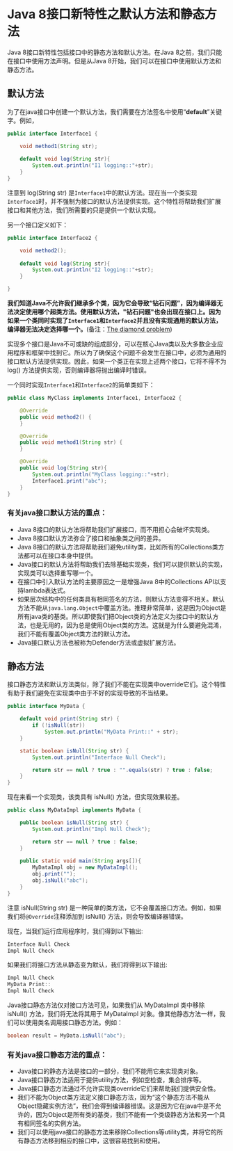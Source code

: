 # Java 8接口新特性之默认方法和静态方法

Java 8接口新特性包括接口中的静态方法和默认方法。在Java 8之前，我们只能在接口中使用方法声明。但是从Java 8开始，我们可以在接口中使用默认方法和静态方法。

## 默认方法

为了在java接口中创建一个默认方法，我们需要在方法签名中使用“**default**”关键字。例如，

```java
public interface Interface1 {

	void method1(String str);
	
	default void log(String str){
		System.out.println("I1 logging::"+str);
	}
}
```
注意到 log(String str) 是`Interface1`中的默认方法。现在当一个类实现`Interface1`时，并不强制为接口的默认方法提供实现。这个特性将帮助我们扩展接口和其他方法，我们所需要的只是提供一个默认实现。

另一个接口定义如下：

```java
public interface Interface2 {

	void method2();
	
	default void log(String str){
		System.out.println("I2 logging::"+str);
	}

}
```

**我们知道Java不允许我们继承多个类，因为它会导致“钻石问题”，因为编译器无法决定使用哪个超类方法。使用默认方法，"钻石问题"也会出现在接口上。因为如果一个类同时实现了`Interface1`和`Interface2`并且没有实现通用的默认方法，编译器无法决定选择哪一个。**(备注：[The diamond problem](https://en.wikipedia.org/wiki/Multiple_inheritance#The_diamond_problem))

实现多个接口是Java不可或缺的组成部分，可以在核心Java类以及大多数企业应用程序和框架中找到它。所以为了确保这个问题不会发生在接口中，必须为通用的接口默认方法提供实现。因此，如果一个类正在实现上述两个接口，它将不得不为 log() 方法提供实现，否则编译器将抛出编译时错误。

一个同时实现`Interface1`和`Interface2`的简单类如下：

```java
public class MyClass implements Interface1, Interface2 {

	@Override
	public void method2() {
	}

	@Override
	public void method1(String str) {
	}

	@Override
	public void log(String str){
		System.out.println("MyClass logging::"+str);
		Interface1.print("abc");
	}
}
```

### 有关java接口默认方法的重点：

* Java 8接口的默认方法将帮助我们扩展接口，而不用担心会破坏实现类。 
* Java 8接口默认方法弥合了接口和抽象类之间的差异。 
* Java 8接口的默认方法将帮助我们避免utility类，比如所有的Collections类方法都可以在接口本身中提供。 
* Java接口的默认方法将帮助我们去除基础实现类，我们可以提供默认的实现，实现类可以选择重写哪一个。 
* 在接口中引入默认方法的主要原因之一是增强Java 8中的Collections API以支持lambda表达式。 
* 如果层次结构中的任何类具有相同签名的方法，则默认方法变得不相关。默认方法不能从`java.lang.Object`中覆盖方法。推理非常简单，这是因为Object是所有java类的基类。所以即使我们把Object类的方法定义为接口中的默认方法，也是无用的，因为总是使用Object类的方法。这就是为什么要避免混淆，我们不能有覆盖Object类方法的默认方法。 
* Java接口默认方法也被称为Defender方法或虚拟扩展方法。

## 静态方法

接口静态方法和默认方法类似，除了我们不能在实现类中override它们。这个特性有助于我们避免在实现类中由于不好的实现导致的不当结果。

```java
public interface MyData {

	default void print(String str) {
		if (!isNull(str))
			System.out.println("MyData Print::" + str);
	}

	static boolean isNull(String str) {
		System.out.println("Interface Null Check");

		return str == null ? true : "".equals(str) ? true : false;
	}
}
```
现在来看一个实现类，该类具有 isNull() 方法，但实现效果较差。

```java
public class MyDataImpl implements MyData {

	public boolean isNull(String str) {
		System.out.println("Impl Null Check");

		return str == null ? true : false;
	}
	
	public static void main(String args[]){
		MyDataImpl obj = new MyDataImpl();
		obj.print("");
		obj.isNull("abc");
	}
}
```
注意 isNull(String str) 是一种简单的类方法，它不会覆盖接口方法。例如，如果我们将`@Override`注释添加到 isNull() 方法，则会导致编译器错误。

现在，当我们运行应用程序时，我们得到以下输出:

```java
Interface Null Check
Impl Null Check
```
如果我们将接口方法从静态变为默认，我们将得到以下输出:

```java
Impl Null Check
MyData Print::
Impl Null Check
```

Java接口静态方法仅对接口方法可见，如果我们从 MyDataImpl 类中移除 isNull() 方法，我们将无法将其用于 MyDataImpl 对象。像其他静态方法一样，我们可以使用类名调用接口静态方法。例如：

```java
boolean result = MyData.isNull("abc");
```

### 有关java接口静态方法的重点：

* Java接口的静态方法是接口的一部分，我们不能用它来实现类对象。 
* Java接口静态方法适用于提供utility方法，例如空检查，集合排序等。 
* Java接口静态方法通过不允许实现类override它们来帮助我们提供安全性。 
* 我们不能为Object类方法定义接口静态方法，因为“这个静态方法不能从Object隐藏实例方法”，我们会得到编译器错误。这是因为它在java中是不允许的，因为Object是所有类的基类，我们不能有一个类级静态方法和另一个具有相同签名的实例方法。 
* 我们可以使用java接口的静态方法来移除Collections等utility类，并将它的所有静态方法移到相应的接口中，这很容易找到和使用。












